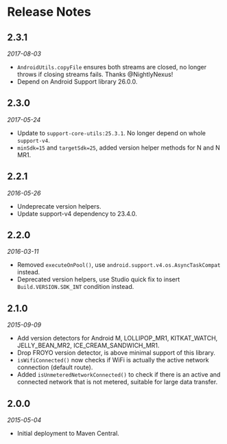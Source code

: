 Release Notes
=============

## 2.3.1
_2017-08-03_

- `AndroidUtils.copyFile` ensures both streams are closed, no longer throws if closing streams fails. Thanks @NightlyNexus!
- Depend on Android Support library 26.0.0.

## 2.3.0
_2017-05-24_

- Update to `support-core-utils:25.3.1`. No longer depend on whole `support-v4`.
- `minSdk=15` and `targetSdk=25`, added version helper methods for N and N MR1.

## 2.2.1
_2016-05-26_

- Undeprecate version helpers.
- Update support-v4 dependency to 23.4.0.

## 2.2.0
_2016-03-11_

- Removed `executeOnPool()`, use `android.support.v4.os.AsyncTaskCompat` instead.
- Deprecated version helpers, use Studio quick fix to insert `Build.VERSION.SDK_INT` condition instead.

## 2.1.0
_2015-09-09_

- Add version detectors for Android M, LOLLIPOP_MR1, KITKAT_WATCH, JELLY_BEAN_MR2, ICE_CREAM_SANDWICH_MR1.
- Drop FROYO version detector, is above minimal support of this library.
- `isWifiConnected()` now checks if WiFi is actually the active network connection (default route).
- Added `isUnmeteredNetworkConnected()` to check if there is an active and connected network that is not metered, suitable for large data transfer.

## 2.0.0
_2015-05-04_

- Initial deployment to Maven Central.